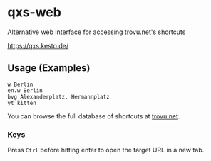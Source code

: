 # qxs-web

Alternative web interface for accessing [trovu.net](https://trovu.net/)'s shortcuts

https://qxs.kesto.de/

## Usage (Examples)

    w Berlin
    en.w Berlin
    bvg Alexanderplatz, Hermannplatz
    yt kitten

You can browse the full database of shortcuts at [trovu.net](https://trovu.net/).

### Keys

Press `Ctrl` before hitting enter to open the target URL in a new tab.
